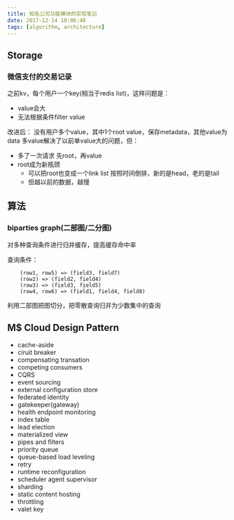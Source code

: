 ```yaml
---
title: 知名公司功能模块的实现笔记
date: 2017-12-14 10:06:48
tags: [algorithm, architecture]
---
```


## Storage

### 微信支付的交易记录

之前kv，每个用户一个key(相当于redis list)，这样问题是：
- value会大
- 无法根据条件filter value

改进后：
没有用户多个value，其中1个root value，保存metadata，其他value为data
多value解决了以前单value大的问题，但：
- 多了一次请求
  先root，再value
- root成为新瓶颈
  - 可以把root也变成一个link list
    按照时间倒排，新的是head，老的是tail
  - 但越以前的数据，越慢

## 算法

### biparties graph(二部图/二分图)

对多种查询条件进行归并缓存，提高缓存命中率

查询条件：

```
    (row1, row5) => (field3, field7)
    (row2) => (field2, field4)
    (row3) => (field3, field5)
    (row4, row6) => (field1, field4, field8)
```

利用二部图把图切分，把零散查询归并为少数集中的查询

## M$ Cloud Design Pattern

- cache-aside
- ciruit breaker
- compensating transation
- competing consumers
- CQRS
- event sourcing
- external configuration store
- federated identity
- gatekeeper(gateway)
- health endpoint monitoring
- index table
- lead election
- materialized view
- pipes and filters
- priority queue
- queue-based load leveling
- retry
- runtime reconfiguration
- scheduler agent supervisor
- sharding
- static content hosting
- throttling
- valet key
